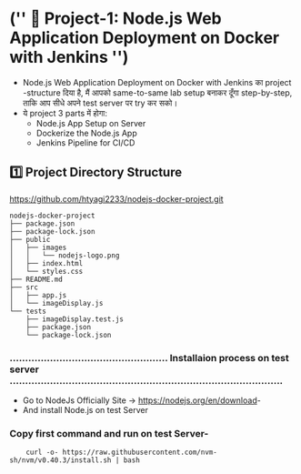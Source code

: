 # ('' 🧪 Project-1: Node.js Web Application Deployment on Docker with Jenkins '')
- Node.js Web Application Deployment on Docker with Jenkins का project -structure दिया है, मैं आपको same-to-same lab setup बनाकर दूँगा step-by-step, ताकि आप सीधे अपने test server पर try कर सको।
- ये project 3 parts में होगा:
	- Node.js App Setup on Server
	- Dockerize the Node.js App
	- Jenkins Pipeline for CI/CD

## 1️⃣ Project Directory Structure
<https://github.com/htyagi2233/nodejs-docker-project.git>

```
nodejs-docker-project
├── package.json
├── package-lock.json
├── public
│   ├── images
│   │   └── nodejs-logo.png
│   ├── index.html
│   └── styles.css
├── README.md
├── src
│   ├── app.js
│   └── imageDisplay.js
└── tests
    ├── imageDisplay.test.js
    ├── package.json
    └── package-lock.json

```
### ................................................... Installaion process on test server ........................................................................................

- Go to NodeJs Officially Site ->  <https://nodejs.org/en/download>-
- And install Node.js on test Server
	
### Copy first command and run on test Server-
```
	curl -o- https://raw.githubusercontent.com/nvm-sh/nvm/v0.40.3/install.sh | bash
```
	
